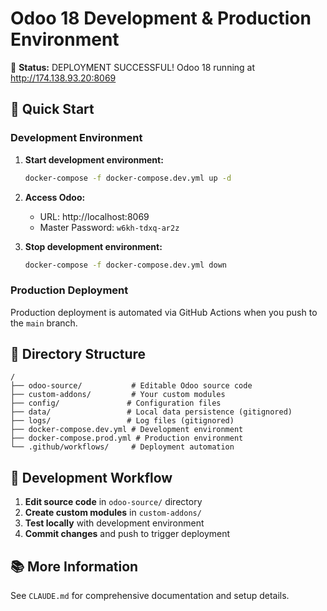 # Odoo 18 Development & Production Environment

🚀 **Status:** DEPLOYMENT SUCCESSFUL! Odoo 18 running at http://174.138.93.20:8069

## 🚀 Quick Start

### Development Environment

1. **Start development environment:**
   ```bash
   docker-compose -f docker-compose.dev.yml up -d
   ```

2. **Access Odoo:**
   - URL: http://localhost:8069
   - Master Password: `w6kh-tdxq-ar2z`

3. **Stop development environment:**
   ```bash
   docker-compose -f docker-compose.dev.yml down
   ```

### Production Deployment

Production deployment is automated via GitHub Actions when you push to the `main` branch.

## 📁 Directory Structure

```
/
├── odoo-source/           # Editable Odoo source code
├── custom-addons/         # Your custom modules
├── config/               # Configuration files
├── data/                 # Local data persistence (gitignored)
├── logs/                 # Log files (gitignored)
├── docker-compose.dev.yml # Development environment
├── docker-compose.prod.yml # Production environment
└── .github/workflows/     # Deployment automation
```

## 🔧 Development Workflow

1. **Edit source code** in `odoo-source/` directory
2. **Create custom modules** in `custom-addons/`
3. **Test locally** with development environment
4. **Commit changes** and push to trigger deployment

## 📚 More Information

See `CLAUDE.md` for comprehensive documentation and setup details.